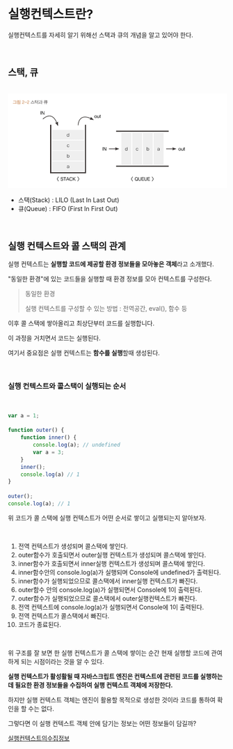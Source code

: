 # 실행컨텍스트란?

실행컨텍스트를 자세히 알기 위해선 스택과 큐의 개념을 알고 있어야 한다.

<br>

## 스택, 큐

<br>

<img src="./img/스택_큐.png">

- 스택(Stack) : LILO (Last In Last Out)
- 큐(Queue) : FIFO (First In First Out)


<br>

## 실행 컨텍스트와 콜 스택의 관계

실행 컨텍스트는 **실행할 코드에 제공할 환경 정보들을 모아놓은 객체**라고 소개했다.

"동일한 환경"에 있는 코드들을 실행할 때 환경 정보를 모아 컨텍스트를 구성한다.

> 동일한 환경
>
> 실행 컨텍스트를 구성할 수 있는 방법 : 전역공간, eval(), 함수 등

이후 콜 스택에 쌓아올리고 최상단부터 코드를 실행합니다.

이 과정을 거치면서 코드는 실행된다.

여기서 중요점은 실행 컨텍스트는 **함수를 실행**할때 생성된다.


<br>

### 실행 컨텍스트와 콜스택이 실행되는 순서

<br>

```js
var a = 1;

function outer() {
    function inner() {
        console.log(a); // undefined
        var a = 3;
    }
    inner();
    console.log(a) // 1
}

outer();
console.log(a); // 1
```

위 코드가 콜 스택에 실행 컨텍스트가 어떤 순서로 쌓이고 실행되는지 알아보자.

<br>

1. 전역 컨텍스트가 생성되며 콜스택에 쌓인다.
2. outer함수가 호출되면서 outer실행 컨텍스트가 생성되며 콜스택에 쌓인다.
3. inner함수가 호출되면서 inner실행 컨텍스트가 생성되며 콜스택에 쌓인다.
4. inner함수안의 console.log(a)가 실행되며 Console에 undefined가 출력된다.
5. inner함수가 실행되었으므로 콜스택에서 inner실행 컨텍스트가 빠진다.
6. outer함수 안의 console.log(a)가 실행되면서 Console에 1이 출력된다.
7. outer함수가 실행되었으므로 콜스택에서 outer실행컨텍스트가 빠진다.
8. 전역 컨텍스트에 console.log(a)가 실행되면서 Console에 1이 출력된다.
9. 전역 컨텍스트가 콜스택에서 빠진다.
10. 코드가 종료된다.


<br>

위 구조를 잘 보면 한 실행 컨텍스트가 콜 스택에 쌓이는 순간 현재 실행할 코드에 관여하게 되는 시점이라는 것을 알 수 있다.

**실행 컨텍스트가 활성활될 때 자바스크립트 엔진은 컨텍스트에 관련된 코드를 실행하는데 필요한 환경 정보들을 수집하여 실행 컨텍스트 객체에 저장한다.**

하지만 실행 컨텍스트 객체는 엔진이 활용할 목적으로 생성한 것이라 코드를 통하여 확인을 할 수는 없다.

그렇다면 이 실행 컨텍스트 객체 안에 담기는 정보는 어떤 정보들이 담길까?

[실행컨텍스트의수집정보](./[유한나라]실행컨텍스트의수집정보.md)